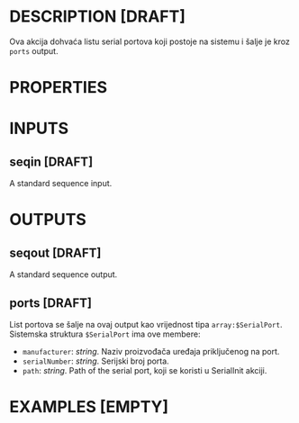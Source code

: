 # DESCRIPTION [DRAFT]

Ova akcija dohvaća listu serial portova koji postoje na sistemu i šalje je kroz `ports` output.

# PROPERTIES

# INPUTS

## seqin [DRAFT]

A standard sequence input.

# OUTPUTS

## seqout [DRAFT]

A standard sequence output.

## ports [DRAFT]

List portova se šalje na ovaj output kao vrijednost tipa `array:$SerialPort`. Sistemska struktura `$SerialPort` ima ove membere:

-   `manufacturer`: _string_. Naziv proizvođača uređaja priključenog na port.
-   `serialNumber`: _string_. Serijski broj porta.
-   `path`: _string_. Path of the serial port, koji se koristi u SerialInit akciji.

# EXAMPLES [EMPTY]
